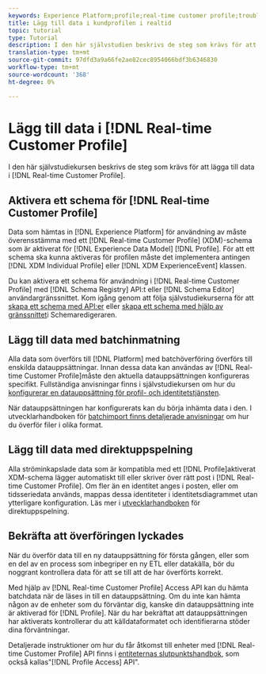 ```yaml
---
keywords: Experience Platform;profile;real-time customer profile;troubleshooting;API;enable profile;Enable profile
title: Lägg till data i kundprofilen i realtid
topic: tutorial
type: Tutorial
description: I den här självstudien beskrivs de steg som krävs för att lägga till data i kundprofilen i realtid.
translation-type: tm+mt
source-git-commit: 97dfd3a9a66fe2ae82cec8954066bdf3b6346830
workflow-type: tm+mt
source-wordcount: '368'
ht-degree: 0%

---
```



# Lägg till data i [!DNL Real-time Customer Profile]

I den här självstudiekursen beskrivs de steg som krävs för att lägga till data i [!DNL Real-time Customer Profile].

## Aktivera ett schema för [!DNL Real-time Customer Profile]

Data som hämtas in [!DNL Experience Platform] för användning av måste överensstämma med ett [!DNL Real-time Customer Profile] (XDM)-schema som är aktiverat för [!DNL Experience Data Model] [!DNL Profile]. För att ett schema ska kunna aktiveras för profilen måste det implementera antingen [!DNL XDM Individual Profile] eller [!DNL XDM ExperienceEvent] klassen.

Du kan aktivera ett schema för användning i [!DNL Real-time Customer Profile] med [!DNL Schema Registry] API:t eller [!DNL Schema Editor] användargränssnittet. Kom igång genom att följa självstudiekurserna för att [skapa ett schema med API:er](../../xdm/tutorials/create-schema-api.md) eller [skapa ett schema med hjälp av gränssnittet](../../xdm/tutorials/create-schema-ui.md)i Schemaredigeraren.

## Lägg till data med batchinmatning

Alla data som överförs till [!DNL Platform] med batchöverföring överförs till enskilda datauppsättningar. Innan dessa data kan användas av [!DNL Real-time Customer Profile]måste den aktuella datauppsättningen konfigureras specifikt. Fullständiga anvisningar finns i självstudiekursen om hur du [konfigurerar en datauppsättning för profil- och identitetstjänsten](dataset-configuration.md).

När datauppsättningen har konfigurerats kan du börja inhämta data i den. I utvecklarhandboken för [batchimport finns detaljerade anvisningar](../../ingestion/batch-ingestion/api-overview.md) om hur du överför filer i olika format.

## Lägg till data med direktuppspelning

Alla ströminkapslade data som är kompatibla med ett [!DNL Profile]aktiverat XDM-schema lägger automatiskt till eller skriver över rätt post i [!DNL Real-time Customer Profile]. Om fler än en identitet anges i posten, eller om tidsseriedata används, mappas dessa identiteter i identitetsdiagrammet utan ytterligare konfiguration. Läs mer i [utvecklarhandboken](../../ingestion/tutorials/streaming-record-data.md) för direktuppspelning.

## Bekräfta att överföringen lyckades

När du överför data till en ny datauppsättning för första gången, eller som en del av en process som inbegriper en ny ETL eller datakälla, bör du noggrant kontrollera data för att se till att de har överförts korrekt.

Med hjälp av [!DNL Real-time Customer Profile] Access API kan du hämta batchdata när de läses in till en datauppsättning. Om du inte kan hämta någon av de enheter som du förväntar dig, kanske din datauppsättning inte är aktiverad för [!DNL Profile]. När du har bekräftat att datauppsättningen har aktiverats kontrollerar du att källdataformatet och identifierarna stöder dina förväntningar.

Detaljerade instruktioner om hur du får åtkomst till enheter med [!DNL Real-time Customer Profile] API finns i [entiteternas slutpunktshandbok](../api/entities.md), som också kallas&quot;[!DNL Profile Access] API&quot;.